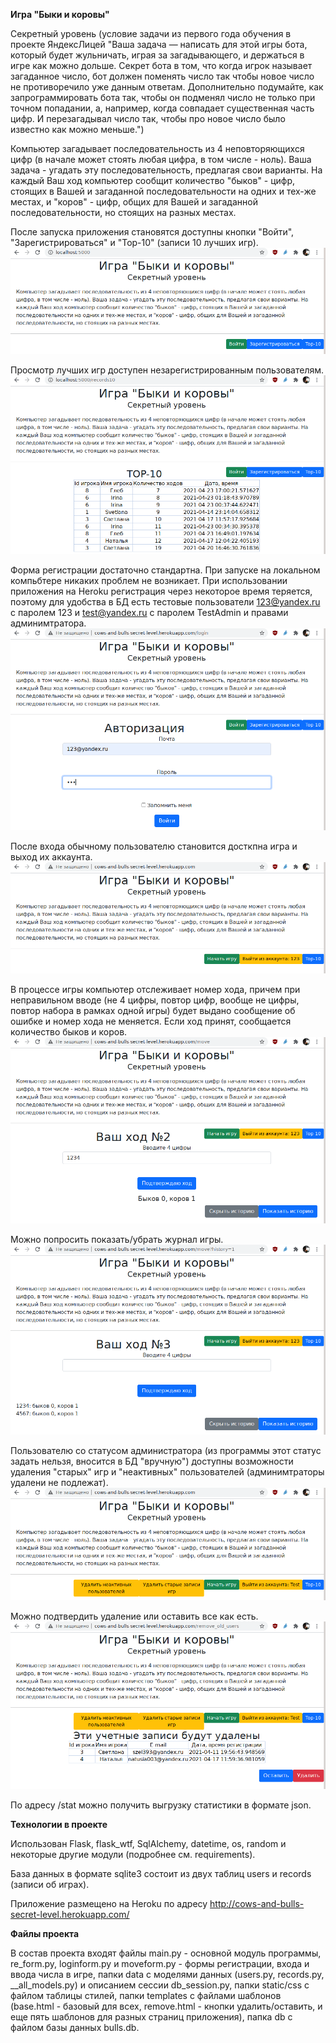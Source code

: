 __Игра "Быки и коровы"__

Секретный уровень (условие задачи из первого года обучения в проекте ЯндексЛицей "Ваша задача — написать для этой игры бота, который будет жульничать, играя за загадывающего, и держаться в игре как можно дольше. Секрет бота в том, что когда игрок называет загаданное число, бот должен поменять число так чтобы новое число не противоречило уже данным ответам.
 Дополнительно подумайте, как запрограммировать бота так, чтобы он подменял число не только при точном попадании, а, например, когда совпадает существенная часть цифр. И перезагадывал число так, чтобы про новое число было известно как можно меньше.")
 
Компьютер загадывает последовательность из 4 неповторяющихся цифр (в начале может стоять любая цифра, в том числе - ноль). Ваша задача - угадать эту последовательность, предлагая свои варианты. На каждый Ваш ход компьютер сообщит количество "быков" - цифр, стоящих в Вашей и загаданной последовательности на одних и тех-же местах, и "коров" - цифр, общих для Вашей и загаданной последовательности, но стоящих на разных местах.

После запуска приложения становятся доступны кнопки "Войти", "Зарегистрироваться" и "Тор-10" (записи 10 лучших игр).
![Внешний вид основного окна](pictures/Screen1.png)

Просмотр лучших игр доступен незарегистрированным пользователям.
![ТОР-10](pictures/Screen2.png)

Форма регистрации достаточно стандартна. При запуске на локальном компьбтере никаких проблем не возникает. При использовании приложения на Heroku регистрация через некоторое время теряется, поэтому для удобства в БД есть тестовые пользователи 123@yandex.ru с паролем 123 и test@yandex.ru с паролем TestAdmin и правами админимтратора.
![Стандартный пользователь - вход](pictures/Screen4.png)

После входа обычному пользователю становится досткпна игра и выход их аккаунта.
![Внешний вид окна для зарегистрированного пользователя](pictures/Screen5.png)

В процессе игры компьютер отслеживает номер хода, причем при неправильном вводе (не 4 цифры, повтор цифр, вообще не цифры, повтор набора в рамках одной игры) будет выдано сообщение об ошибке и номер хода не меняется. Если ход принят, сообщается количество быков и коров.
![Ход игры](pictures/Screen7.png)

Можно попросить показать/убрать журнал игры.
![ход игры](pictures/Screen8.png)

Пользователю со статусом администратора (из программы этот статус задать нельзя, вносится в БД "вручную") доступны возможности удаления "старых" игр и "неактивных" пользователей (админимтраторы удалени не подлежат).
![Возможности админимтратора](pictures/Screen9.png)

Можно подтвердить удаление или оставить все как есть.
![Возможности админимтратора](pictures/Screen10.png)

По адресу /stat можно получить выгрузку статистики в формате json.

__Технологии в проекте__

Использован Flask, flask_wtf, SqlAlchemy, datetime, os, random и некоторые другие модули (подробнее см. requirements).

База данных в формате sqlite3 состоит из двух таблиц users и records (записи об играх).

Приложение размещено на Heroku по адресу http://cows-and-bulls-secret-level.herokuapp.com/

__Файлы проекта__

В состав проекта входят файлы main.py - основной модуль программы, re_form.py, loginform.py и moveform.py - формы регистрации, входа и ввода числа в игре, папки data с моделями данных (users.py, records.py, __all_models.py) и описанием сессии db_session.py, папки static/css с файлом таблицы стилей, папки templates с файлами шаблонов (base.html - базовый для всех, remove.html - кнопки удалить/оставить, и еще пять шаблонов для разных страниц приложения), папка db с файлом базы данных bulls.db.
